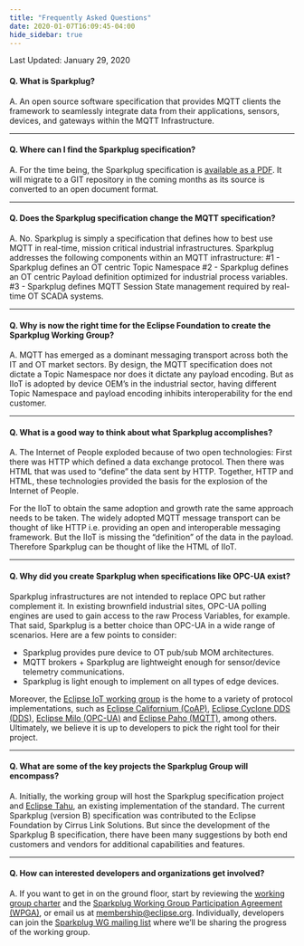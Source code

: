```yaml
---
title: "Frequently Asked Questions"
date: 2020-01-07T16:09:45-04:00
hide_sidebar: true
---
```

Last Updated: January 29, 2020


#### Q. What is Sparkplug?
A. An open source software specification that provides MQTT clients the framework to seamlessly integrate data from their applications, sensors, devices, and gateways within the MQTT Infrastructure.

---

#### Q. Where can I find the Sparkplug specification?
A. For the time being, the Sparkplug specification is [available as a PDF](https://www.eclipse.org/tahu/spec/Sparkplug%20Topic%20Namespace%20and%20State%20ManagementV2.2-with%20appendix%20B%20format%20-%20Eclipse.pdf). It will migrate to a GIT repository in the coming months as its source is converted to an open document format.

---

#### Q. Does the Sparkplug specification change the MQTT specification?
A. No. Sparkplug is simply a specification that defines how to best use MQTT in real-time, mission critical industrial infrastructures. Sparkplug addresses the following components within an MQTT infrastructure:
#1 - Sparkplug defines an OT centric Topic Namespace
#2 - Sparkplug defines an OT centric Payload definition optimized for industrial process variables.
#3 - Sparkplug defines MQTT Session State management required by real-time OT SCADA systems.

---

#### Q. Why is now the right time for the Eclipse Foundation to create the Sparkplug Working Group?
A. MQTT has emerged as a dominant messaging transport across both the IT and OT market sectors. By design, the MQTT specification does not dictate a Topic Namespace nor does it dictate any payload encoding. But as IIoT is adopted by device OEM’s in the industrial sector, having different Topic Namespace and payload encoding inhibits interoperability for the end customer.

---

#### Q. What is a good way to think about what Sparkplug accomplishes?
A. The Internet of People exploded because of two open technologies: First there was HTTP which defined a data exchange protocol. Then there was HTML that was used to “define” the data sent by HTTP. Together, HTTP and HTML, these technologies provided the basis for the explosion of the Internet of People.

For the IIoT to obtain the same adoption and growth rate the same approach needs to be taken. The widely adopted MQTT message transport can be thought of like HTTP i.e. providing an open and interoperable messaging framework. But the IIoT is missing the “definition” of the data in the payload. Therefore Sparkplug can be thought of like the HTML of IIoT.

---

#### Q. Why did you create Sparkplug when specifications like OPC-UA exist?
Sparkplug infrastructures are not intended to replace OPC but rather complement it. In existing brownfield industrial sites, OPC-UA polling engines are used to gain access to the raw Process Variables, for example. That said, Sparkplug is a better choice than OPC-UA in a wide range of scenarios. Here are a few points to consider:

* Sparkplug provides pure device to OT pub/sub MOM architectures.
* MQTT brokers + Sparkplug are lightweight enough for sensor/device telemetry communications.
* Sparkplug is light enough to implement on all types of edge devices.

Moreover, the [Eclipse IoT working group](https://iot.eclipse.org) is the home to a variety of protocol implementations, such as [Eclipse Californium (CoAP)](https://www.eclipse.org/californium/), [Eclipse Cyclone DDS (DDS)](https://github.com/eclipse-cyclonedds/cyclonedds), [Eclipse Milo (OPC-UA)](https://github.com/eclipse/milo) and [Eclipse Paho (MQTT)](https://www.eclipse.org/paho/), among others. Ultimately, we believe it is up to developers to pick the right tool for their project.

---

#### Q. What are some of the key projects the Sparkplug Group will encompass?
A. Initially, the working group will host the Sparkplug specification project and [Eclipse Tahu](https://github.com/eclipse/tahu), an existing implementation of the standard. The current Sparkplug (version B) specification was contributed to the Eclipse Foundation by Cirrus Link Solutions. But since the development of the Sparkplug B specification, there have been many suggestions by both end customers and vendors for additional capabilities and features.

---

#### Q. How can interested developers and organizations get involved?
A. If you want to get in on the ground floor, start by reviewing the [working group charter](https://www.eclipse.org/org/workinggroups/eclipse_sparkplug_charter.php) and the [Sparkplug Working Group Participation Agreement (WPGA)](https://www.eclipse.org/org/workinggroups/wpga/sparkplug_working_group_participation_agreement.pdf), or email us at membership@eclipse.org. Individually, developers can join the [Sparkplug WG mailing list](https://accounts.eclipse.org/mailing-list/sparkplug-wg) where we’ll be sharing the progress of the working group.
